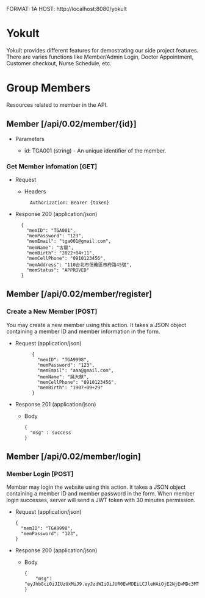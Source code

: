 FORMAT: 1A
HOST: http://localhost:8080/yokult

# Yokult

Yokult provides different features for demostrating our side project features. There are varies functions like Member/Admin Login, Doctor Appointment, Customer checkout, Nurse Schedule, etc.

# Group Members

Resources related to member in the API.

## Member [/api/0.02/member/{id}]

+ Parameters

    + id: TGA001 (string) - An unique identifier of the member.

### Get Member infomation [GET]

+   Request

    + Headers

            Authorization: Bearer {token}

+   Response 200 (application/json)

          {
            "memID": "TGA001",
            "memPassword": "123",
            "memEmail": "tga001@gmail.com",
            "memName": "古龍",
            "memBirth": "2022+04+11",
            "memCellPhone": "0910123456",
            "memAddress": "110台北市信義區市府路45號",
            "memStatus": "APPROVED"
          }

## Member [/api/0.02/member/register]

### Create a New Member [POST]

You may create a new member using this action. It takes a JSON object
containing a member ID and member information in the form.

+   Request (application/json)

              {
                "memID": "TGA9998",
                "memPassword": "123",
                "memEmail": "aaa@gmail.com",
                "memName": "吳大猷",
                "memCellPhone": "0910123456",
                "memBirth": "1907+09+29"
              }

+   Response 201 (application/json)

    +   Body

            {
              "msg" : success
            }

## Member [/api/0.02/member/login]

### Member Login [POST]

Member may login the website using this action. It takes a JSON object
containing a member ID and member password in the form. When member login successes, server will send a JWT token with 30 minutes permission.

+   Request (application/json)

        {
          "memID": "TGA9998",
          "memPassword": "123",
        }

+   Response 200 (application/json)

    +   Body

            {
                "msg": "eyJhbGciOiJIUzUxMiJ9.eyJzdWIiOiJUR0EwMDEiLCJleHAiOjE2NjEwMDc3MTV9.y8GeKOsmxtERduySqsjzQ3qCLWVHzuEa4lz2dT429ZkN_LeX5ShlsN1WOZhe2kp7Fp7MtNlDzwigDV6l5wqTxQ"
            }
